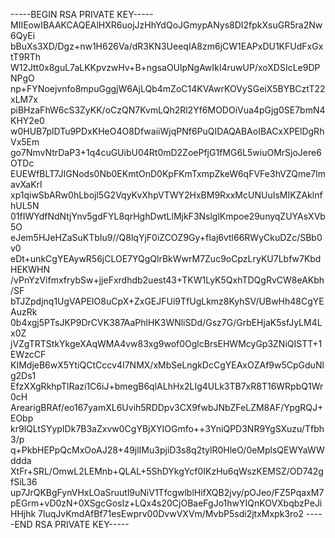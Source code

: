 -----BEGIN RSA PRIVATE KEY-----
MIIEowIBAAKCAQEAlHXR6uojJzHhYdQoJGmypANys8DI2fpkXsuGR5ra2Nw6QyEi
bBuXs3XD/Dgz+nw1H626Va/dR3KN3UeeqIA8zm6jCW1EAPxDU1KFUdFxGxtT9RTh
W12Jtt0x8guL7aLKKpvzwHv+B+ngsaOUlpNgAwIkI4ruwUP/xoXDSIcLe9DPNPgO
np+FYNoejvnfo8mpuGggjW6AjLQb4mZoC14KVAwrKOVySGeiX5BYBCztT22xLM7x
piBHzaFhW6cS3ZyKK/oCzQN7KvmLQh2Rl2Yf6MODOiVua4pGjg0SE7bmN4KHY2e0
w0HUB7plDTu9PDxKHeO4O8DfwaiiWjqPNf6PuQIDAQABAoIBACxXPElDgRhVx5Em
go7NmvNtrDaP3+1q4cuGUibU04Rt0mD2ZoePfjG1fMG6L5wiuOMrSjoJere6OTDc
EUEWfBLT7JIGNods0Nb0EKmtOnD0KpFKmTxmpZkeW6qFVFe3hVZQme7lmavXaKrl
xp1qiwSbARw0hLbojl5G2VqyKvXhpVTWY2HxBM9RxxMcUNUuIsMIKZAklnfhUL5N
01fIWYdfNdNtjYnv5gdFYL8qrHghDwtLlMjkF3NslglKmpoe29unyqZUYAsXVb5O
eJem5HJeHZaSuKTbIu9//Q8lqYjF0iZCOZ9Gy+fIaj6vtl66RWyCkuDZc/SBb0v0
eDt+unkCgYEAywR56jCLOE7YQgQlrBkWwrM7Zuc9oCpzLryKU7Lbfw7KbdHEKWHN
/vPnYzVifmxfrybSw+jjeFxrdhdb2uest43+TKW1LyK5QxhTDQgRvCW8eAKbh/SF
bTJZpdjnq1UgVAPEIO8uCpX+ZxGEJFUi9TfUgLkmz8KyhSV/UBwHh48CgYEAuzRk
0b4xgj5PTsJKP9DrCVK387AaPhlHK3WNliSDd/Gsz7G/GrbEHjaK5sfJyLM4Lx0Z
jVZgTRTStkYkgeXAqWMA4vw83xg9wof0OglcBrsEHWMcyGp3ZNiQISTT+1EWzcCF
KIMdjeB6wX5YtiQCtCccv4I7NMX/xMbSeLngkDcCgYEAxOZAf9w5CpGduNlg2Ds1
EfzXXgRkhpTlRazi1C6iJ+bmegB6qlALhHx2LIg4ULk3TB7xR8T16WRpbQ1Wr0cH
ArearigBRAf/eo167yamXL6Uvih5RDDpv3CX9fwbJNbZFeLZM8AF/YpgRQJ+EObp
kr9lQLtSYypIDk7B3aZxvw0CgYBjXYIOGmfo++3YniQPD3NR9YgSXuzu/Tfbh3/p
q+PkbHEPpQcMxOoAJ28+49jlIMu3pjiD3s8q2tylR0HleO/0eMplsQEWYaWWddda
XtFr+SRL/OmwL2LEMnb+QLAL+5ShDYkgYcf0IKzHu6qWszKEMSZ/OD742gfSiL36
up7JrQKBgFynVHxLOaSruutl9uNiV1TfcgwlblHifXQB2jvy/pOJeo/FZ5PqaxM7
pEGrm+vD0zN+0XSgcGosIz+LQx4s20CjOBaeFgJo1hwYIQnKOVXbqbzPeJiHHjhk
7luqJvKmdAfBf71esEwprv00DvwVXVm/MvbP5sdi2jtxMxpk3ro2
-----END RSA PRIVATE KEY-----
